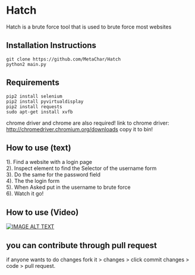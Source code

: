 # Hatch
Hatch is a brute force tool that is used to brute force most websites


## Installation Instructions
```
git clone https://github.com/MetaChar/Hatch
python2 main.py
```

## Requirements
```
pip2 install selenium
pip2 install pyvirtualdisplay
pip2 install requests
sudo apt-get install xvfb
```
chrome driver and chrome are also required!
link to chrome driver: http://chromedriver.chromium.org/downloads
copy it to bin!
<br>
## How to use (text)
1). Find a website with a login page<br>
2). Inspect element to find the Selector of the username form<br>
3). Do the same for the password field<br>
4). The the login form <br>
5). When Asked put in the username to brute force<br>
6). Watch it go!

## How to use (Video)
[![IMAGE ALT TEXT](https://i.ytimg.com/vi/Hd_kQVnajxk/1.jpg)](https://youtu.be/Hd_kQVnajxk "Video Title")

## you can contribute through pull request
if anyone wants to do changes fork it > changes > click commit changes > code > pull request. 


